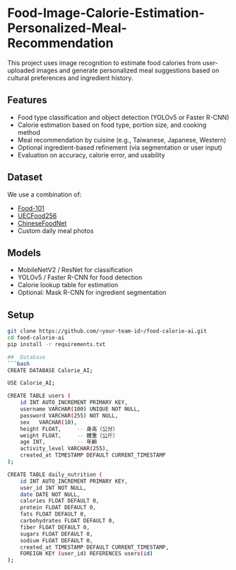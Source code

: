 # Food-Image-Calorie-Estimation-Personalized-Meal-Recommendation

This project uses image recognition to estimate food calories from user-uploaded images and generate personalized meal suggestions based on cultural preferences and ingredient history.

##  Features

-  Food type classification and object detection (YOLOv5 or Faster R-CNN)
-  Calorie estimation based on food type, portion size, and cooking method
-  Meal recommendation by cuisine (e.g., Taiwanese, Japanese, Western)
-  Optional ingredient-based refinement (via segmentation or user input)
-  Evaluation on accuracy, calorie error, and usability

##  Dataset

We use a combination of:
- [Food-101](https://data.vision.ee.ethz.ch/cvl/food-101/)
- [UECFood256](http://foodcam.mobi/dataset256.html)
- [ChineseFoodNet](https://github.com/xtudbx/ChineseFoodNet)
- Custom daily meal photos

##  Models

- MobileNetV2 / ResNet for classification
- YOLOv5 / Faster R-CNN for food detection
- Calorie lookup table for estimation
- Optional: Mask R-CNN for ingredient segmentation

##  Setup

```bash
git clone https://github.com/<your-team-id>/food-calorie-ai.git
cd food-calorie-ai
pip install -r requirements.txt

##  Database
```bash
CREATE DATABASE Calorie_AI;

USE Calorie_AI;

CREATE TABLE users (
    id INT AUTO_INCREMENT PRIMARY KEY,
    username VARCHAR(100) UNIQUE NOT NULL,
    password VARCHAR(255) NOT NULL,
    sex   VARCHAR(10),
    height FLOAT,     -- 身高（公分）
    weight FLOAT,     -- 體重（公斤）
    age INT,          -- 年齡
    activity_level VARCHAR(255),
    created_at TIMESTAMP DEFAULT CURRENT_TIMESTAMP
);

CREATE TABLE daily_nutrition (
    id INT AUTO_INCREMENT PRIMARY KEY,
    user_id INT NOT NULL,
    date DATE NOT NULL,
    calories FLOAT DEFAULT 0,
    protein FLOAT DEFAULT 0,
    fats FLOAT DEFAULT 0,
    carbohydrates FLOAT DEFAULT 0,
    fiber FLOAT DEFAULT 0,
    sugars FLOAT DEFAULT 0,
    sodium FLOAT DEFAULT 0,
    created_at TIMESTAMP DEFAULT CURRENT_TIMESTAMP,
    FOREIGN KEY (user_id) REFERENCES users(id)
);
